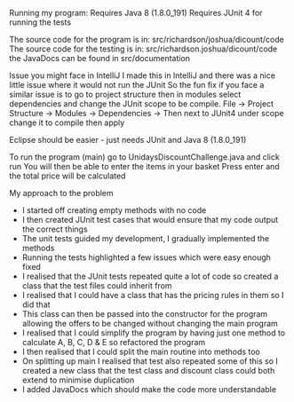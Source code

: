 Running my program:
Requires Java 8 (1.8.0_191)
Requires JUnit 4 for running the tests

The source code for the program is in: src/richardson/joshua/dicount/code
The source code for the testing is in: src/richardson.joshua/dicount/code
the JavaDocs can be found in src/documentation 

Issue you might face in IntelliJ
I made this in IntelliJ and there was a nice little issue where it would not run the JUnit
So the fun fix if you face a similar issue is to go to project structure then in modules select dependencies and change the JUnit scope to be compile.
File -> Project Structure -> Modules -> Dependencies -> Then next to JUnit4 under scope change it to compile then apply

Eclipse should be easier - just needs JUnit and Java 8 (1.8.0_191)

To run the program (main) go to UnidaysDiscountChallenge.java and click run
You will then be able to enter the items in your basket
Press enter and the total price will be calculated

My approach to the problem
- I started off creating empty methods with no code
- I then created JUnit test cases that would ensure that my code output the correct things
- The unit tests guided my development, I gradually implemented the methods 
- Running the tests highlighted a few issues which were easy enough fixed
- I realised that the JUnit tests repeated quite a lot of code so created a class that the test files could inherit from
- I realised that I could have a class that has the pricing rules in them so I did that
- This class can then be passed into the constructor for the program allowing the offers to be changed without changing the main program
- I realised that I could simplify the program by having just one method to calculate A, B, C, D & E so refactored the program
- I then realised that I could split the main routine into methods too
- On splitting up main I realised that test also repeated some of this so I created a new class that the test class and discount class could both extend to minimise duplication
- I added JavaDocs which should make the code more understandable
